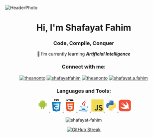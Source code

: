 ![HeaderPhoto](https://github.com/user-attachments/assets/d9b44db0-4207-4c9a-b086-2a75bb14cd14)

<h1 align="center">Hi, I'm Shafayat Fahim</h1>
<h3 align="center">Code, Compile, Conquer</h3>

<p align="center">🌱 I’m currently learning <b><i>Artificial Intelligence</i></b></p>

<h3 align="center">Connect with me:</h3>
<p align="center">
<a href="https://twitter.com/theanonto" target="blank"><img align="center" src="https://raw.githubusercontent.com/rahuldkjain/github-profile-readme-generator/master/src/images/icons/Social/twitter.svg" alt="theanonto" height="30" width="40" /></a>
<a href="https://linkedin.com/in/shafayatfahim" target="blank"><img align="center" src="https://raw.githubusercontent.com/rahuldkjain/github-profile-readme-generator/master/src/images/icons/Social/linked-in-alt.svg" alt="shafayatfahim" height="30" width="40" /></a>
<a href="https://fb.com/theanonto" target="blank"><img align="center" src="https://raw.githubusercontent.com/rahuldkjain/github-profile-readme-generator/master/src/images/icons/Social/facebook.svg" alt="theanonto" height="30" width="40" /></a>
<a href="https://instagram.com/shafayat.a.fahim" target="blank"><img align="center" src="https://raw.githubusercontent.com/rahuldkjain/github-profile-readme-generator/master/src/images/icons/Social/instagram.svg" alt="shafayat.a.fahim" height="30" width="40" /></a>
</p>

<h3 align="center">Languages and Tools:</h3>
<p align="center"> <a href="https://developer.android.com" target="_blank" rel="noreferrer"> <img src="https://raw.githubusercontent.com/devicons/devicon/master/icons/android/android-original-wordmark.svg" alt="android" width="40" height="40"/> </a> <a href="https://www.w3schools.com/css/" target="_blank" rel="noreferrer"> <img src="https://raw.githubusercontent.com/devicons/devicon/master/icons/css3/css3-original-wordmark.svg" alt="css3" width="40" height="40"/> </a> <a href="https://www.w3.org/html/" target="_blank" rel="noreferrer"> <img src="https://raw.githubusercontent.com/devicons/devicon/master/icons/html5/html5-original-wordmark.svg" alt="html5" width="40" height="40"/> </a> <a href="https://www.java.com" target="_blank" rel="noreferrer"> <img src="https://raw.githubusercontent.com/devicons/devicon/master/icons/java/java-original.svg" alt="java" width="40" height="40"/> </a> <a href="https://developer.mozilla.org/en-US/docs/Web/JavaScript" target="_blank" rel="noreferrer"> <img src="https://raw.githubusercontent.com/devicons/devicon/master/icons/javascript/javascript-original.svg" alt="javascript" width="40" height="40"/> </a> <a href="https://www.python.org" target="_blank" rel="noreferrer"> <img src="https://raw.githubusercontent.com/devicons/devicon/master/icons/python/python-original.svg" alt="python" width="40" height="40"/> </a> <a href="https://developer.apple.com/swift/" target="_blank" rel="noreferrer"> <img src="https://raw.githubusercontent.com/devicons/devicon/master/icons/swift/swift-original.svg" alt="swift" width="40" height="40"/> </a> </p>

<p align="center"><img align="center" src="https://github-readme-stats.vercel.app/api/top-langs?username=shafayat-fahim&show_icons=true&locale=en&layout=compact" alt="shafayat-fahim" /></p>

<p align="center"><a href="https://git.io/streak-stats"><img src="https://git-hub-streak-stats.vercel.app?user=shafayat-fahim&theme=whatsapp-light&border_radius=7&date_format=j%20M%5B%20Y%5D&card_width=490&fire=EB5959" alt="GitHub Streak" /></a></p>
